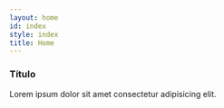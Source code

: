 ```yaml
---
layout: home
id: index
style: index
title: Home
---
```


### Título

Lorem ipsum dolor sit amet consectetur adipisicing elit.